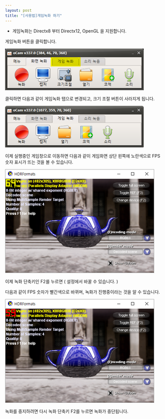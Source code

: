 ```yaml
---
layout: post
title: "[사용법]게임녹화 하기"
---
```


* 게임녹화는 Directx8 부터 Directx12, OpenGL 을 지원합니다.

게임녹화 버튼을 클릭합니다.  
  

![](/images/tutorial_10_img_1.png)

클릭하면 다음과 같이 게임녹화 탭으로 변경되고, 크기 조절 버튼이 사라지게 됩니다.

![](/images/tutorial_10_img_2.png)

이제 실행중인 게임창으로 이동하면 다음과 같이 게임화면 상단 왼쪽에 노란색으로 FPS 숫자 표시가 뜨는 것을 볼 수 있습니다.

![](/images/tutorial_10_img_3.png)

이제 녹화 단축키인 F2를 누르면 ( 설정에서 바꿀 수 있습니다. )

다음과 같이 FPS 숫자가 빨간색으로 바뀌며, 녹화가 진행중이라는 것을 알 수 있습니다.  
  

![](/images/tutorial_10_img_4.png)

녹화를 중지하려면 다시 녹화 단축키 F2를 누르면 녹화가 중단됩니다.

